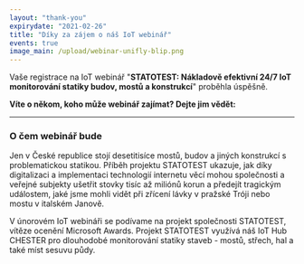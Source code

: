 ```yaml
---
layout: "thank-you"
expirydate: "2021-02-26"
title: "Díky za zájem o náš IoT webinář"
events: true
image_main: /upload/webinar-unifly-blip.png
---
```


Vaše registrace na IoT webinář "**STATOTEST: Nákladově efektivní 24/7 IoT monitorování statiky budov, mostů a konstrukcí**" proběhla úspěšně.

**Víte o někom, koho může webinář zajímat? Dejte jim vědět:**
<div class="addthis_inline_share_toolbox pb-30" data-url="https://www.hardwario.com/cs/events/2021-02-25-webinar-industry/" data-title="[IoT webinář] STATOTEST: Nákladově efektivní 24/7 IoT monitorování statiky budov, mostů a konstrukcí" data-description="Zúčastním se IoT webináře HARDWARIO na téma STATOTEST: Nákladově efektivní 24/7 IoT monitorování statiky budov, mostů a konstrukcí" ></div>

<hr class = "mb-30"/>

<h3 class = "mb-20">O čem webinář bude</h3>

<p>Jen v České republice stojí desetitisíce mostů, budov a jiných konstrukcí s problematickou statikou. Příběh projektu STATOTEST ukazuje, jak díky digitalizaci a implementaci technologií internetu věcí mohou společnosti a veřejné subjekty ušetřit stovky tisíc až miliónů korun a předejít tragickým událostem, jaké jsme mohli vidět při zřícení lávky v pražské Tróji nebo mostu v italském Janově.</p>

<p>V únorovém IoT webináři se podívame na projekt společnosti STATOTEST, vítěze ocenění Microsoft Awards. Projekt STATOTEST využívá náš IoT Hub CHESTER pro dlouhodobé monitorování statiky staveb - mostů, střech, hal a také míst sesuvu půdy.</p>